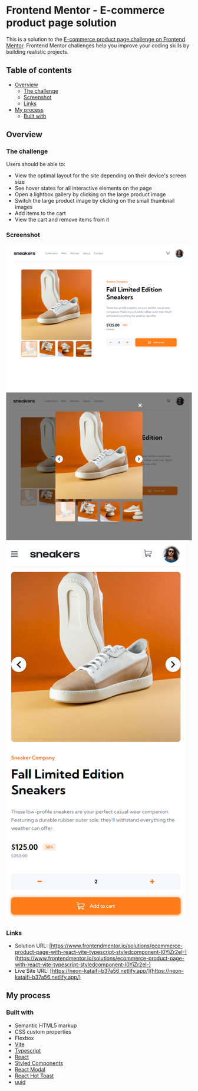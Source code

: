 # Frontend Mentor - E-commerce product page solution

This is a solution to the [E-commerce product page challenge on Frontend Mentor](https://www.frontendmentor.io/challenges/ecommerce-product-page-UPsZ9MJp6). Frontend Mentor challenges help you improve your coding skills by building realistic projects.

## Table of contents

- [Overview](#overview)
  - [The challenge](#the-challenge)
  - [Screenshot](#screenshot)
  - [Links](#links)
- [My process](#my-process)
  - [Built with](#built-with)

## Overview

### The challenge

Users should be able to:

- View the optimal layout for the site depending on their device's screen size
- See hover states for all interactive elements on the page
- Open a lightbox gallery by clicking on the large product image
- Switch the large product image by clicking on the small thumbnail images
- Add items to the cart
- View the cart and remove items from it

### Screenshot

![Desktop preview 1](./src/assets/previews/1.png)
![Desktop preview 2](./src/assets/previews/2.png)
<br/>
![Mobile Preview](./src/assets/previews/3.png)

### Links

- Solution URL: [https://www.frontendmentor.io/solutions/ecommerce-product-page-with-react-vite-typescript-styledcomponent-l0YiZr2eI-](https://www.frontendmentor.io/solutions/ecommerce-product-page-with-react-vite-typescript-styledcomponent-l0YiZr2eI-)
- Live Site URL: [https://neon-kataifi-b37a56.netlify.app/](https://neon-kataifi-b37a56.netlify.app/)

## My process

### Built with

- Semantic HTML5 markup
- CSS custom properties
- Flexbox
- [Vite](https://vitejs.dev/)
- [Typescript](https://www.typescriptlang.org/)
- [React](https://reactjs.org/)
- [Styled Components](https://styled-components.com/)
- [React Modal](https://www.npmjs.com/package/react-modal)
- [React Hot Toast](https://react-hot-toast.com/)
- [uuid](https://www.npmjs.com/package/uuid)
